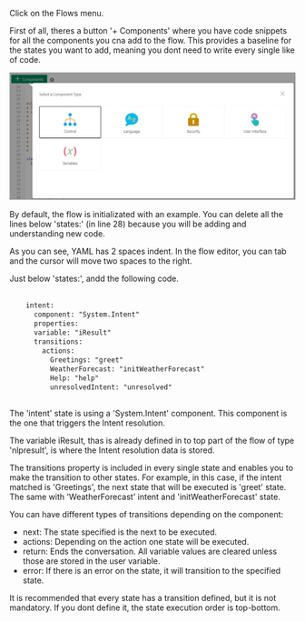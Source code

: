Click on the Flows menu.

First of all, theres a button '+ Components' where you have code snippets for all the components you cna add to the flow. This provides a baseline for the states you want to add, meaning you dont need to write every single like of code.

![Oracle Digital Assistant - component palette](assets/components-palete.jpg)

By default, the flow is initializated with an example. You can delete all the lines below 'states:' (in line 28) because you will be adding and understanding new code.

As you can see, YAML has 2 spaces indent. In the flow editor, you can tab and the cursor will move two spaces to the right.

Just below 'states:', andd the following code.
<pre>
    <code>
    intent:
      component: "System.Intent"
      properties:
      variable: "iResult"
      transitions:
        actions:
          Greetings: "greet"
          WeatherForecast: "initWeatherForecast"
          Help: "help"
          unresolvedIntent: "unresolved"
    </code>
</pre>
The 'intent' state is using a 'System.Intent' component. This component is the one that triggers the Intent resolution.

The variable iResult, thas is already defined in to top part of the flow of type 'nlpresult', is where the Intent resolution data is stored.

The transitions property is included in every single state and enables you to make the transition to other states. For example, in this case, if the intent matched is 'Greetings', the next state that will be executed is 'greet' state. The same with 'WeatherForecast' intent and 'initWeatherForecast' state.

You can have different types of transitions depending on the component:
  * next: The state specified is the next to be executed.
  * actions: Depending on the action one state will be executed.
  * return: Ends the conversation. All variable values are cleared unless those are stored in the user variable.
  * error: If there is an error on the state, it will transition to the specified state.

It is recommended that every state has a transition defined, but it is not mandatory. If you dont define it, the state execution order is top-bottom.